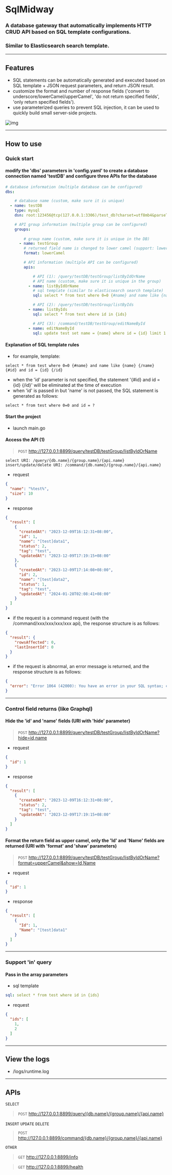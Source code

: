 # SqlMidway

### A database gateway that automatically implements HTTP CRUD API based on SQL template configurations. 
### Similar to Elasticsearch search template.

***

## Features

* SQL statements can be automatically generated and executed based on SQL template + JSON request parameters, and return JSON result.
* customize the format and number of response fields ('convert to underscore/lowerCamel/upperCamel', 'do not return specified fields', 'only return specified fields').
* use parameterized queries to prevent SQL injection, it can be used to quickly build small server-side projects.

![img](./img.jpg)

***

## How to use

### Quick start

#### modify the 'dbs' parameters in 'config.yaml' to create a database connection named 'testDB' and configure three APIs for the database

```yaml
# database information (multiple database can be configured)
dbs:

    # database name (custom, make sure it is unique)
  - name: testDB
    type: mysql
    dsn: root:123456@tcp(127.0.0.1:3306)/test_db?charset=utf8mb4&parseTime=True&loc=Local

    # API group information (multiple group can be configured)
    groups:
      
        # group name (custom, make sure it is unique in the DB)
      - name: testGroup
        # returned field name is changed to lower camel (support: lowerCamel,upperCamel,underscore)
        format: lowerCamel

        # API information (multiple API can be configured)
        apis:

            # API (1): /query/testDB/testGroup/listByIdOrName
            # API name (custom, make sure it is unique in the group)
          - name: listByIdOrName
            # sql template (similar to elasticsearch search template)
            sql: select * from test where 0=0 {#name} and name like {name} {/name} {#id} and id = {id} {/id} {#size} limit {size} {/size}

            # API (2): /query/testDB/testGroup/listByIds
          - name: listByIds
            sql: select * from test where id in {ids}

            # API (3): /command/testDB/testGroup/editNameById
          - name: editNameById
            sql: update test set name = {name} where id = {id} limit 1
```

#### Explanation of SQL template rules

* for example, template: 
```
select * from test where 0=0 {#name} and name like {name} {/name} {#id} and id = {id} {/id}
```
* when the 'id' parameter is not specified, the statement '{#id} and id = {id} {/id}' will be eliminated at the time of execution
* when 'id' is passed in but 'name' is not passed, the SQL statement is generated as follows: 
```
select * from test where 0=0 and id = ?
```

#### Start the project

* launch main.go

#### Access the API (1) 

> `POST` http://127.0.0.1:8899/query/testDB/testGroup/listByIdOrName

`select URI: /query/{db.name}/{group.name}/{api.name}` `insert/update/delete URI: /command/{db.name}/{group.name}/{api.name}`

* request

```json
{
  "name": "%test%",
  "size": 10
}
```

* response

```json
{
  "result": [
    {
      "createdAt": "2023-12-09T16:12:31+08:00",
      "id": 1,
      "name": "[test]data1",
      "status": 2,
      "tag": "test",
      "updatedAt": "2023-12-09T17:19:15+08:00"
    },
    {
      "createdAt": "2023-12-09T17:14:08+08:00",
      "id": 2,
      "name": "[test]data2",
      "status": 1,
      "tag": "test",
      "updatedAt": "2024-01-28T02:08:41+08:00"
    }
  ]
}
```

* if the request is a command request (with the /command/xxx/xxx/xxx/xxx api), the response structure is as follows:

```json
{
  "result": {
    "rowsAffected": 0,
    "lastInsertId": 0
  }
}
```

* if the request is abnormal, an error message is returned, and the response structure is as follows:

```json
{
  "error": "Error 1064 (42000): You have an error in your SQL syntax; check the manual that corresponds to your MySQL server version for the right syntax to use near '{ids}' at line 1"
}
```

***

### Control field returns (like Graphql)

#### Hide the 'id' and 'name' fields (URI with 'hide' parameter)

> `POST` http://127.0.0.1:8899/query/testDB/testGroup/listByIdOrName?hide=id,name

* request

```json
{
  "id": 1
}
```

* response

```json
{
  "result": [
    {
      "createdAt": "2023-12-09T16:12:31+08:00",
      "status": 2,
      "tag": "test",
      "updatedAt": "2023-12-09T17:19:15+08:00"
    }
  ]
}
```

#### Format the return field as upper camel, only the 'Id' and 'Name' fields are returned (URI with 'format' and 'shaw' parameters)

> `POST` http://127.0.0.1:8899/query/testDB/testGroup/listByIdOrName?format=upperCamel&show=Id,Name

* request

```json
{
  "id": 1
}
```

* response

```json
{
  "result": [
    {
      "Id": 1,
      "Name": "[test]data1"
    }
  ]
}
```

***

### Support 'in' query

#### Pass in the array parameters

* sql template

```yaml
sql: select * from test where id in {ids}
```

* request

```json
{
  "ids": [
    1,
    2
  ]
}
```

***

## View the logs

* /logs/runtime.log

***

## APIs

`SELECT`

> `POST` http://127.0.0.1:8899/query/{db.name}/{group.name}/{api.name}

`INSERT` `UPDATE` `DELETE`

> `POST` http://127.0.0.1:8899/command/{db.name}/{group.name}/{api.name}

`OTHER`

> `GET` http://127.0.0.1:8899/info

> `GET` http://127.0.0.1:8899/health